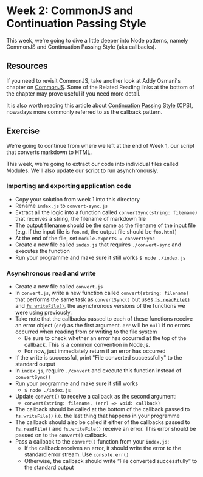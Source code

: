 # Week 2: CommonJS and Continuation Passing Style

This week, we're going to dive a little deeper into Node patterns, namely CommonJS and Continuation Passing Style (aka callbacks).

## Resources

If you need to revisit CommonJS, take another look at Addy Osmani's chapter on [CommonJS](https://addyosmani.com/resources/essentialjsdesignpatterns/book/#detailcommonjs). Some of the Related Reading links at the bottom of the chapter may prove useful if you need more detail.

It is also worth reading this article about [Continuation Passing Style (CPS)](http://fredkschott.com/post/2014/03/understanding-error-first-callbacks-in-node-js/), nowadays more commonly referred to as the callback pattern.

## Exercise

We're going to continue from where we left at the end of Week 1, our script that converts markdown to HTML. 

This week, we're going to extract our code into individual files called Modules. We'll also update our script to run asynchronously.

### Importing and exporting application code

- Copy your solution from week 1 into this directory
- Rename `index.js` to `convert-sync.js`
- Extract all the logic into a function called `convertSync(string: filename)` that receives a string, the filename of markdown file
- The output filename should be the same as the filename of the input file (e.g. if the input file is `foo.md`, the output file should be `foo.html`)
- At the end of the file, set `module.exports = convertSync`
- Create a new file called `index.js` that requires `./convert-sync` and executes the function
- Run your programme and make sure it still works
    `$ node ./index.js`

### Asynchronous read and write

- Create a new file called `convert.js`
- In `convert.js`, write a new function called `convert(string: filename)` that performs the same task as `convertSync()` but uses [`fs.readFile()`](https://nodejs.org/api/fs.html#fs_fs_readfile_path_options_callback) and [`fs.writeFile()`](https://nodejs.org/api/fs.html#fs_fs_writefile_file_data_options_callback), the asynchronous versions of the functions we were using previously.
- Take note that the callbacks passed to each of these functions receive an error object (`err`) as the first argument. `err` will be `null` if no errors occurred when reading from or writing to the file system
    - Be sure to check whether an error has occurred at the top of the callback. This is a common convention in Node.js.
    - For now, just immediately return if an error has occurred
- If the write is successful, print "File converted successfully" to the standard output
- In `index.js`, require `./convert` and execute this function instead of `convertSync()`
- Run your programme and make sure it still works
    - `$ node ./index.js`
- Update `convert()` to receive a callback as the second argument:
    - `convert(string: filename, (err) => void: callback) `
- The callback should be called at the bottom of the callback passed to `fs.writeFile()` i.e. the last thing that happens in your programme
- The callback should also be called if either of the callbacks passed to `fs.readFile()` and `fs.writeFile()` receive an error. This error should be passed on to the `convert()` callback.
- Pass a callback to the `convert()` function from your `index.js`:
    - If the callback receives an error, it should write the error to the standard error stream. Use `console.err()`
    - Otherwise, the callback should write “File converted successfully” to the standard output

